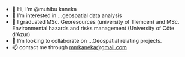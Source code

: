 - 👋 Hi, I’m @muhibu kaneka
- 👀 I’m interested in ...geospatial data analysis
- 🌱 I graduated MSc. Georesources (university of Tlemcen) and MSc. Environmental hazards and risks management (University of Côte d'Azur)
- 💞️ I’m looking to collaborate on ...Geospatial relating projects.
- 📫 contact me through mmkaneka@gmail.com

<!---
geosdatz/geosdatz is a ✨ special ✨ repository because its `README.md` (this file) appears on your GitHub profile.
You can click the Preview link to take a look at your changes.
--->
